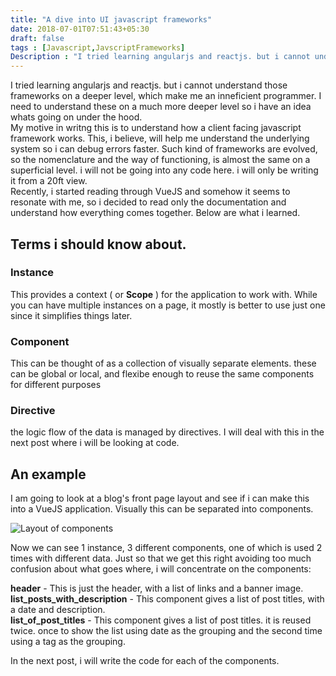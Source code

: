 ```yaml
---
title: "A dive into UI javascript frameworks"
date: 2018-07-01T07:51:43+05:30
draft: false
tags : [Javascript,JavscriptFrameworks]
Description : "I tried learning angularjs and reactjs. but i cannot understand those frameworks on a deeper level, which make me an inneficient programmer. My aim in writing this set of posts is to have an idea what's going on under the hood."
---
```

I tried learning angularjs and reactjs. but i cannot understand those frameworks on a deeper level, which make me an inneficient programmer. I need to understand these on a much more deeper level so i have an idea whats going on under the hood.   
My motive in writng this is to understand how a client facing javascript framework works. This, i believe, will help me understand the underlying system so i can debug errors faster. Such kind of frameworks are evolved, so the nomenclature and the way of functioning, is almost the same on a superficial level. i will not be going into any code here. i will only be writing it from a 20ft view.  
Recently, i started reading through VueJS and somehow it seems to resonate with me, so i decided to read only the documentation and understand how everything comes together. Below are what i learned. 
## Terms i should know about.
### Instance
This provides a context ( or **Scope** ) for the application to work with. While you can have multiple instances on a page, it mostly is better to use just one since it simplifies things later.
### Component
This can be thought of as a collection of visually separate elements. these can be global or local, and flexibe enough to reuse the same components for different purposes 
### Directive
the logic flow of the data is managed by directives. I will deal with this in the next post where i will be looking at code.  
 
## An example 
I am going to look at a blog's front page layout and see if i can make this into a VueJS application. Visually this can be separated into components. 

![Layout of components](https://i.imgur.com/HlMWRaK.jpg)

Now we can see 1 instance, 3 different components, one of which is used 2 times with different data. Just so that we get this right avoiding too much confusion about what goes where, i will concentrate on the components:

**header** - This is just the header, with a list of links and a banner image.  
**list_posts_with_description** - This component gives a list of post titles, with a date and description.   
**list_of_post_titles** - This component gives a list of post titles. it is reused twice. once to show the list using date as the grouping  and the second time using a tag as the grouping. 

In the next post, i will write the code for each of the components.
